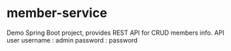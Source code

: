 # member-service
Demo Spring Boot project, provides REST API for CRUD members info.
 API user
 username : admin
 password : password
